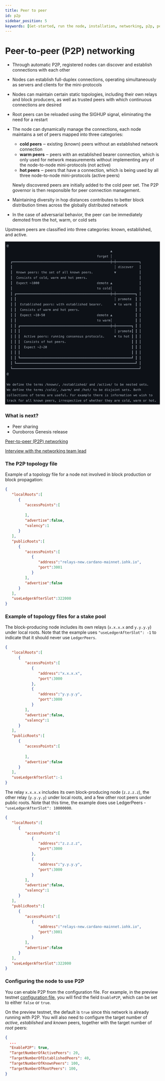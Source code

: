 ```yaml
---
title: Peer to peer
id: p2p
sidebar_position: 5
keywords: [Get-started, run the node, installation, networking, p2p, peer to peer, cardano-node, cardano node]
---
```


# Peer-to-peer (P2P) networking

* Through automatic P2P, registered nodes can discover and establish connections with each other
* Nodes can establish full-duplex connections, operating simultaneously as servers and clients for the mini-protocols
* Nodes can maintain certain static topologies, including their own relays and block producers, as well as trusted peers with which continuous connections are desired
* Root peers can be reloaded using the SIGHUP signal, eliminating the need for a restart
*   The node can dynamically manage the connections, each node maintains a set of peers mapped into three categories:

    * **cold peers** ‒ existing (known) peers without an established network connection
    * **warm peers** ‒ peers with an established bearer connection, which is only used for network measurements without implementing any of the node-to-node mini-protocols (not active)
    * **hot peers** ‒ peers that have a connection, which is being used by all three node-to-node mini-protocols (active peers)

    Newly discovered peers are initially added to the cold peer set. The P2P governor is then responsible for peer connection management.
* Maintaining diversity in hop distances contributes to better block distribution times across the globally distributed network
* In the case of adversarial behavior, the peer can be immediately demoted from the hot, warm, or cold sets

Upstream peers are classified into three categories: known, established, and active.

![P2P](/img/p2p.png)

### What is next?

* Peer sharing
* Ouroboros Genesis release

[Peer-to-peer (P2P) networking](https://docs.cardano.org/explore-cardano/cardano-network/p2p-networking)

[Interview with the networking team lead](https://youtu.be/wnv7VCa79eo)

### The P2P topology file

Example of a topology file for a node not involved in block production or block propagation:

```json
{
   "localRoots":[
      {
         "accessPoints":[
            
         ],
         "advertise":false,
         "valency":1
      }
   ],
   "publicRoots":[
      {
         "accessPoints":[
            {
               "address":"relays-new.cardano-mainnet.iohk.io",
               "port":3001
            }
         ],
         "advertise":false
      }
   ],
   "useLedgerAfterSlot":322000
}
```

### Example of topology files for a stake pool

The block-producing node includes its own relays (`x.x.x.x` and `y.y.y.y`) under local roots. Note that the example uses `"useLedgerAfterSlot": -1` to indicate that it should never use `LedgerPeers`.

```json
{
   "localRoots":[
      {
         "accessPoints":[
            {
               "address":"x.x.x.x",
               "port":3000
            },
            {
               "address":"y.y.y.y",
               "port":3000
            }
         ],
         "advertise":false,
         "valency":1
      }
   ],
   "publicRoots":[
      {
         "accessPoints":[
            
         ],
         "advertise":false
      }
   ],
   "useLedgerAfterSlot":-1
}
```

The relay `x.x.x.x` includes its own block-producing node (`z.z.z.z`), the other relay (`y.y.y.y`) under local roots, and a few other root peers under public roots. Note that this time, the example does use LedgerPeers - `"useLedgerAfterSlot": 10000000`.

```json
{
   "localRoots":[
      {
         "accessPoints":[
            {
               "address":"z.z.z.z",
               "port":3000
            },
            {
               "address":"y.y.y.y",
               "port":3000
            }
         ],
         "advertise":false,
         "valency":1
      }
   ],
   "publicRoots":[
      {
         "accessPoints":[
            {
               "address":"relays-new.cardano-mainnet.iohk.io",
               "port":3001
            }
         ],
         "advertise":false
      }
   ],
   "useLedgerAfterSlot":322000
}
```

### Configuring the node to use P2P

You can enable P2P from the configuration file. For example, in the preview testnet [configuration file](https://book.world.dev.cardano.org/environments/preview/config.json), you will find the field `EnableP2P`, which can be set to either `false` or `true`.

On the preview testnet, the default is `true` since this network is already running with P2P. You will also need to configure the target number of _active_, _established_ and _known_ peers, together with the target number of _root_ peers:

```json
{
  ...
  "EnableP2P": true,
  "TargetNumberOfActivePeers": 20,
  "TargetNumberOfEstablishedPeers": 40,
  "TargetNumberOfKnownPeers": 100,
  "TargetNumberOfRootPeers": 100,
}
```